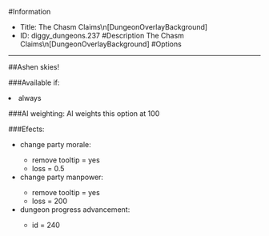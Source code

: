 #Information
 - Title: The Chasm Claims\n[DungeonOverlayBackground]
 - ID: diggy_dungeons.237
#Description
The Chasm Claims\n[DungeonOverlayBackground]
#Options

___
##Ashen skies!

###Available if:
<li>always</li>

###AI weighting:
AI weights this option at 100


###Efects:<ul><li>change party morale:</li><ul><li>remove tooltip = yes</li><li>loss = 0.5</li></ul><li>change party manpower:</li><ul><li>remove tooltip = yes</li><li>loss = 200</li></ul><li>dungeon progress advancement:</li><ul><li>id = 240</li></ul></ul>
